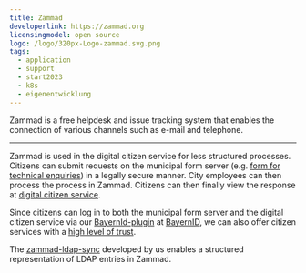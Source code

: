 ```yaml
---
title: Zammad
developerlink: https://zammad.org
licensingmodel: open source
logo: /logo/320px-Logo-zammad.svg.png
tags:
  - application
  - support
  - start2023
  - k8s
  - eigenentwicklung
---
```


Zammad is a free helpdesk and issue tracking system that enables the connection of various channels such as e-mail and telephone.

---

Zammad is used in the digital citizen service for less structured processes.
Citizens can submit requests on the municipal form server (e.g. [form for technical enquiries](https://service.muenchen.de/intelliform/forms/01/01/01/supportformular/index)) in a legally secure manner.
City employees can then process the process in Zammad.
Citizens can then finally view the response at [digital citizen service](https://stadt.muenchen.de/buergerservice/anliegen/detailAnliegen.html).

Since citizens can log in to both the municipal form server and the digital citizen service via our [BayernId-plugin](./bayernid-plugin.html) at [BayernID](https://id.bayernportal.de/de/), we can also offer citizen services with a [high level of trust](https://www.bsi.bund.de/DE/Themen/Oeffentliche-Verwaltung/eIDAS-Verordnung/Elektronische-Identifizierung/elektronische-identifizierung_node.html).

The [zammad-ldap-sync](https://github.com/it-at-m/zammad-ldap-sync) developed by us enables a structured representation of LDAP entries in Zammad.
